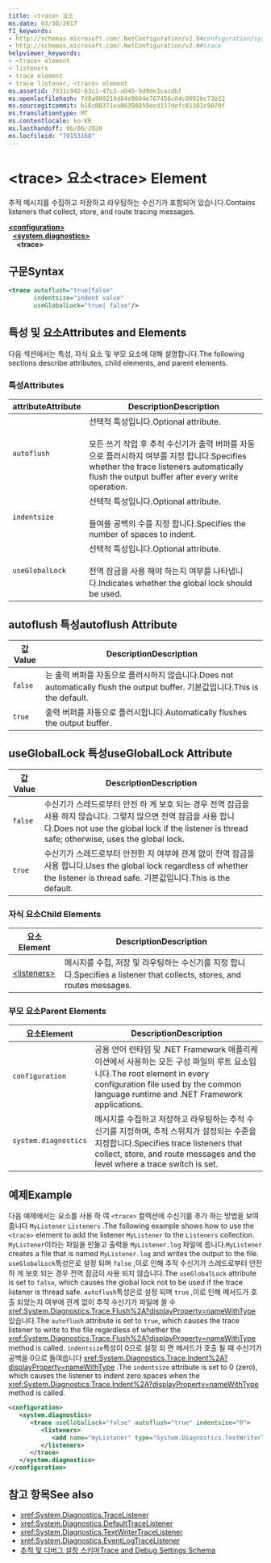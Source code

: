 ```yaml
---
title: <trace> 요소
ms.date: 03/30/2017
f1_keywords:
- http://schemas.microsoft.com/.NetConfiguration/v2.0#configuration/system.diagnostics/trace
- http://schemas.microsoft.com/.NetConfiguration/v2.0#trace
helpviewer_keywords:
- <trace> element
- listeners
- trace element
- trace listener, <trace> element
ms.assetid: 7931c942-63c1-47c3-a045-9d9de3cacdbf
ms.openlocfilehash: 7d8a989219d84e8604e767456c84c0092bc73b22
ms.sourcegitcommit: b16c00371ea06398859ecd157defc81301c9070f
ms.translationtype: MT
ms.contentlocale: ko-KR
ms.lasthandoff: 06/06/2020
ms.locfileid: "79153168"
---
```

# <a name="trace-element"></a><span data-ttu-id="f1b76-102">\<trace> 요소</span><span class="sxs-lookup"><span data-stu-id="f1b76-102">\<trace> Element</span></span>
<span data-ttu-id="f1b76-103">추적 메시지를 수집하고 저장하고 라우팅하는 수신기가 포함되어 있습니다.</span><span class="sxs-lookup"><span data-stu-id="f1b76-103">Contains listeners that collect, store, and route tracing messages.</span></span>  
  
[**\<configuration>**](../configuration-element.md)  
&nbsp;&nbsp;[**\<system.diagnostics>**](system-diagnostics-element.md)  
&nbsp;&nbsp;&nbsp;&nbsp;**\<trace>**  
  
## <a name="syntax"></a><span data-ttu-id="f1b76-104">구문</span><span class="sxs-lookup"><span data-stu-id="f1b76-104">Syntax</span></span>  
  
```xml  
<trace autoflush="true|false"
       indentsize="indent value"  
       useGlobalLock="true| false"/>  
```  
  
## <a name="attributes-and-elements"></a><span data-ttu-id="f1b76-105">특성 및 요소</span><span class="sxs-lookup"><span data-stu-id="f1b76-105">Attributes and Elements</span></span>  
 <span data-ttu-id="f1b76-106">다음 섹션에서는 특성, 자식 요소 및 부모 요소에 대해 설명합니다.</span><span class="sxs-lookup"><span data-stu-id="f1b76-106">The following sections describe attributes, child elements, and parent elements.</span></span>  
  
### <a name="attributes"></a><span data-ttu-id="f1b76-107">특성</span><span class="sxs-lookup"><span data-stu-id="f1b76-107">Attributes</span></span>  
  
|<span data-ttu-id="f1b76-108">attribute</span><span class="sxs-lookup"><span data-stu-id="f1b76-108">Attribute</span></span>|<span data-ttu-id="f1b76-109">Description</span><span class="sxs-lookup"><span data-stu-id="f1b76-109">Description</span></span>|  
|---------------|-----------------|  
|`autoflush`|<span data-ttu-id="f1b76-110">선택적 특성입니다.</span><span class="sxs-lookup"><span data-stu-id="f1b76-110">Optional attribute.</span></span><br /><br /> <span data-ttu-id="f1b76-111">모든 쓰기 작업 후 추적 수신기가 출력 버퍼를 자동으로 플러시하지 여부를 지정 합니다.</span><span class="sxs-lookup"><span data-stu-id="f1b76-111">Specifies whether the trace listeners automatically flush the output buffer after every write operation.</span></span>|  
|`indentsize`|<span data-ttu-id="f1b76-112">선택적 특성입니다.</span><span class="sxs-lookup"><span data-stu-id="f1b76-112">Optional attribute.</span></span><br /><br /> <span data-ttu-id="f1b76-113">들여쓸 공백의 수를 지정 합니다.</span><span class="sxs-lookup"><span data-stu-id="f1b76-113">Specifies the number of spaces to indent.</span></span>|  
|`useGlobalLock`|<span data-ttu-id="f1b76-114">선택적 특성입니다.</span><span class="sxs-lookup"><span data-stu-id="f1b76-114">Optional attribute.</span></span><br /><br /> <span data-ttu-id="f1b76-115">전역 잠금을 사용 해야 하는지 여부를 나타냅니다.</span><span class="sxs-lookup"><span data-stu-id="f1b76-115">Indicates whether the global lock should be used.</span></span>|  
  
## <a name="autoflush-attribute"></a><span data-ttu-id="f1b76-116">autoflush 특성</span><span class="sxs-lookup"><span data-stu-id="f1b76-116">autoflush Attribute</span></span>  
  
|<span data-ttu-id="f1b76-117">값</span><span class="sxs-lookup"><span data-stu-id="f1b76-117">Value</span></span>|<span data-ttu-id="f1b76-118">Description</span><span class="sxs-lookup"><span data-stu-id="f1b76-118">Description</span></span>|  
|-----------|-----------------|  
|`false`|<span data-ttu-id="f1b76-119">는 출력 버퍼를 자동으로 플러시하지 않습니다.</span><span class="sxs-lookup"><span data-stu-id="f1b76-119">Does not automatically flush the output buffer.</span></span> <span data-ttu-id="f1b76-120">기본값입니다.</span><span class="sxs-lookup"><span data-stu-id="f1b76-120">This is the default.</span></span>|  
|`true`|<span data-ttu-id="f1b76-121">출력 버퍼를 자동으로 플러시합니다.</span><span class="sxs-lookup"><span data-stu-id="f1b76-121">Automatically flushes the output buffer.</span></span>|  
  
## <a name="usegloballock-attribute"></a><span data-ttu-id="f1b76-122">useGlobalLock 특성</span><span class="sxs-lookup"><span data-stu-id="f1b76-122">useGlobalLock Attribute</span></span>  
  
|<span data-ttu-id="f1b76-123">값</span><span class="sxs-lookup"><span data-stu-id="f1b76-123">Value</span></span>|<span data-ttu-id="f1b76-124">Description</span><span class="sxs-lookup"><span data-stu-id="f1b76-124">Description</span></span>|  
|-----------|-----------------|  
|`false`|<span data-ttu-id="f1b76-125">수신기가 스레드로부터 안전 하 게 보호 되는 경우 전역 잠금을 사용 하지 않습니다. 그렇지 않으면 전역 잠금을 사용 합니다.</span><span class="sxs-lookup"><span data-stu-id="f1b76-125">Does not use the global lock if the listener is thread safe; otherwise, uses the global lock.</span></span>|  
|`true`|<span data-ttu-id="f1b76-126">수신기가 스레드로부터 안전한 지 여부에 관계 없이 전역 잠금을 사용 합니다.</span><span class="sxs-lookup"><span data-stu-id="f1b76-126">Uses the global lock regardless of whether the listener is thread safe.</span></span> <span data-ttu-id="f1b76-127">기본값입니다.</span><span class="sxs-lookup"><span data-stu-id="f1b76-127">This is the default.</span></span>|  
  
### <a name="child-elements"></a><span data-ttu-id="f1b76-128">자식 요소</span><span class="sxs-lookup"><span data-stu-id="f1b76-128">Child Elements</span></span>  
  
|<span data-ttu-id="f1b76-129">요소</span><span class="sxs-lookup"><span data-stu-id="f1b76-129">Element</span></span>|<span data-ttu-id="f1b76-130">Description</span><span class="sxs-lookup"><span data-stu-id="f1b76-130">Description</span></span>|  
|-------------|-----------------|  
|[\<listeners>](listeners-element-for-trace.md)|<span data-ttu-id="f1b76-131">메시지를 수집, 저장 및 라우팅하는 수신기를 지정 합니다.</span><span class="sxs-lookup"><span data-stu-id="f1b76-131">Specifies a listener that collects, stores, and routes messages.</span></span>|  
  
### <a name="parent-elements"></a><span data-ttu-id="f1b76-132">부모 요소</span><span class="sxs-lookup"><span data-stu-id="f1b76-132">Parent Elements</span></span>  
  
|<span data-ttu-id="f1b76-133">요소</span><span class="sxs-lookup"><span data-stu-id="f1b76-133">Element</span></span>|<span data-ttu-id="f1b76-134">Description</span><span class="sxs-lookup"><span data-stu-id="f1b76-134">Description</span></span>|  
|-------------|-----------------|  
|`configuration`|<span data-ttu-id="f1b76-135">공용 언어 런타임 및 .NET Framework 애플리케이션에서 사용하는 모든 구성 파일의 루트 요소입니다.</span><span class="sxs-lookup"><span data-stu-id="f1b76-135">The root element in every configuration file used by the common language runtime and .NET Framework applications.</span></span>|  
|`system.diagnostics`|<span data-ttu-id="f1b76-136">메시지를 수집하고 저장하고 라우팅하는 추적 수신기를 지정하며, 추적 스위치가 설정되는 수준을 지정합니다.</span><span class="sxs-lookup"><span data-stu-id="f1b76-136">Specifies trace listeners that collect, store, and route messages and the level where a trace switch is set.</span></span>|  
  
## <a name="example"></a><span data-ttu-id="f1b76-137">예제</span><span class="sxs-lookup"><span data-stu-id="f1b76-137">Example</span></span>  
 <span data-ttu-id="f1b76-138">다음 예제에서는 요소를 사용 하 여 `<trace>` 컬렉션에 수신기를 추가 하는 방법을 보여 줍니다 `MyListener` `Listeners` .</span><span class="sxs-lookup"><span data-stu-id="f1b76-138">The following example shows how to use the `<trace>` element to add the listener `MyListener` to the `Listeners` collection.</span></span> <span data-ttu-id="f1b76-139">`MyListener`이라는 파일을 만들고 출력을 `MyListener.log` 파일에 씁니다.</span><span class="sxs-lookup"><span data-stu-id="f1b76-139">`MyListener` creates a file that is named `MyListener.log` and writes the output to the file.</span></span> <span data-ttu-id="f1b76-140">`useGlobalLock`특성은로 설정 되며 `false` ,이로 인해 추적 수신기가 스레드로부터 안전 하 게 보호 되는 경우 전역 잠금이 사용 되지 않습니다.</span><span class="sxs-lookup"><span data-stu-id="f1b76-140">The `useGlobalLock` attribute is set to `false`, which causes the global lock not to be used if the trace listener is thread safe.</span></span> <span data-ttu-id="f1b76-141">`autoflush`특성은로 설정 되며 `true` ,이로 인해 메서드가 호출 되었는지 여부에 관계 없이 추적 수신기가 파일에 쓸 수 <xref:System.Diagnostics.Trace.Flush%2A?displayProperty=nameWithType> 있습니다.</span><span class="sxs-lookup"><span data-stu-id="f1b76-141">The `autoflush` attribute is set to `true`, which causes the trace listener to write to the file regardless of whether the <xref:System.Diagnostics.Trace.Flush%2A?displayProperty=nameWithType> method is called.</span></span> <span data-ttu-id="f1b76-142">`indentsize`특성이 0으로 설정 되 면 메서드가 호출 될 때 수신기가 공백을 0으로 들여씁니다 <xref:System.Diagnostics.Trace.Indent%2A?displayProperty=nameWithType> .</span><span class="sxs-lookup"><span data-stu-id="f1b76-142">The `indentsize` attribute is set to 0 (zero), which causes the listener to indent zero spaces when the <xref:System.Diagnostics.Trace.Indent%2A?displayProperty=nameWithType> method is called.</span></span>  
  
```xml  
<configuration>  
   <system.diagnostics>  
      <trace useGlobalLock="false" autoflush="true" indentsize="0">  
         <listeners>  
            <add name="myListener" type="System.Diagnostics.TextWriterTraceListener, system version=1.0.3300.0, Culture=neutral, PublicKeyToken=b77a5c561934e089" initializeData="c:\myListener.log" />  
         </listeners>  
      </trace>  
   </system.diagnostics>  
</configuration>  
```  
  
## <a name="see-also"></a><span data-ttu-id="f1b76-143">참고 항목</span><span class="sxs-lookup"><span data-stu-id="f1b76-143">See also</span></span>

- <xref:System.Diagnostics.TraceListener>
- <xref:System.Diagnostics.DefaultTraceListener>
- <xref:System.Diagnostics.TextWriterTraceListener>
- <xref:System.Diagnostics.EventLogTraceListener>
- [<span data-ttu-id="f1b76-144">추적 및 디버그 설정 스키마</span><span class="sxs-lookup"><span data-stu-id="f1b76-144">Trace and Debug Settings Schema</span></span>](index.md)
